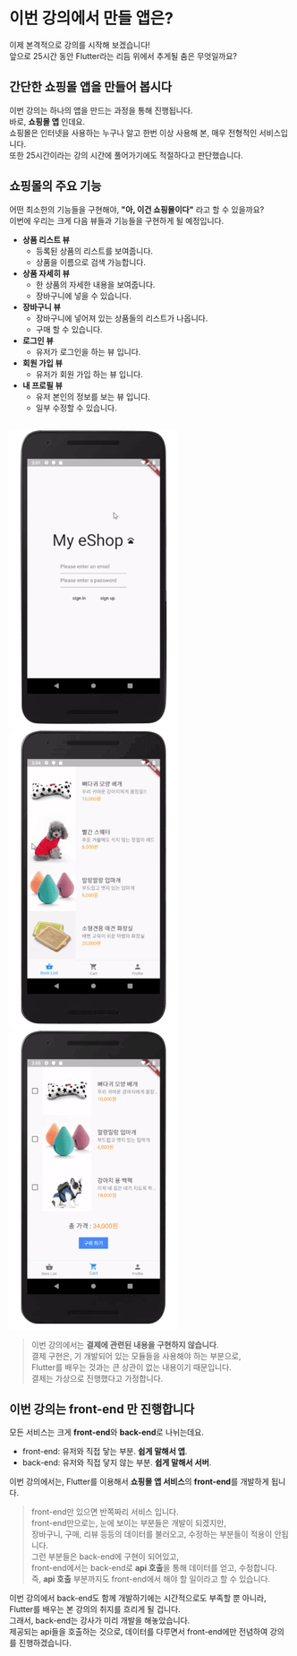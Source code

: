 # 이번 강의에서 만들 앱은?
이제 본격적으로 강의를 시작해 보겠습니다!  
앞으로 25시간 동안 Flutter라는 리듬 위에서 추게될 춤은 무엇일까요?  

## 간단한 쇼핑몰 앱을 만들어 봅시다
이번 강의는 하나의 앱을 만드는 과정을 통해 진행됩니다.  
바로, **쇼핑몰 앱** 인데요.  
쇼핑몰은 인터넷을 사용하는 누구나 알고 한번 이상 사용해 본, 매우 전형적인 서비스입니다.  
또한 25시간이라는 강의 시간에 풀어가기에도 적절하다고 판단했습니다.  

## 쇼핑몰의 주요 기능
어떤 최소한의 기능들을 구현해야, **"아, 이건 쇼핑몰이다"** 라고 할 수 있을까요?  
이번에 우리는 크게 다음 뷰들과 기능들을 구현하게 될 예정입니다.  
- **상품 리스트 뷰**  
  - 등록된 상품의 리스트를 보여줍니다.  
  - 상품을 이름으로 검색 가능합니다.  
- **상품 자세히 뷰**
  - 한 상품의 자세한 내용을 보여줍니다.
  - 장바구니에 넣을 수 있습니다.
- **장바구니 뷰**
  - 장바구니에 넣어져 있는 상품들의 리스트가 나옵니다.
  - 구매 할 수 있습니다.
- **로그인 뷰**
  - 유저가 로그인을 하는 뷰 입니다.
- **회원 가입 뷰**
  - 유저가 회원 가입 하는 뷰 입니다.
- **내 프로필 뷰**
  - 유저 본인의 정보를 보는 뷰 입니다.
  - 일부 수정할 수 있습니다.

&nbsp;  
![example image 1](images/flutter_실습1.gif)
![example image 2](images/flutter_실습2.gif)
![example image 3](images/flutter_실습3.gif)

> 이번 강의에서는 **결제에 관련된 내용을 구현하지 않습니다**.  
> 결제 구현은, 기 개발되어 있는 모듈들을 사용해야 하는 부분으로,  
> Flutter를 배우는 것과는 큰 상관이 없는 내용이기 때문입니다.  
> 결제는 가상으로 진행했다고 가정합니다.  

## 이번 강의는 front-end 만 진행합니다
모든 서비스는 크게 **front-end**와 **back-end**로 나뉘는데요.  
- front-end: 유저와 직접 닿는 부분. **쉽게 말해서 앱**.
- back-end: 유저와 직접 닿지 않는 부분. **쉽게 말해서 서버**.

이번 강의에서는, Flutter를 이용해서 **쇼핑몰 앱 서비스**의 **front-end**를 개발하게 됩니다.  

> front-end만 있으면 반쪽짜리 서비스 입니다.  
> front-end만으로는, 눈에 보이는 부분들은 개발이 되겠지만,  
> 장바구니, 구매, 리뷰 등등의 데이터를 불러오고, 수정하는 부분들이 적용이 안됩니다.  
> 그런 부분들은 back-end에 구현이 되어있고,  
> front-end에서는 back-end로 **api 호출**을 통해 데이터를 얻고, 수정합니다.  
> 즉, **api 호출** 부분까지도 front-end에서 해야 할 일이라고 할 수 있습니다.  

이번 강의에서 back-end도 함께 개발하기에는 시간적으로도 부족할 뿐 아니라,  
Flutter를 배우는 본 강의의 취지를 흐리게 될 겁니다.  
그래서, back-end는 강사가 미리 개발을 해놓았습니다.  
제공되는 api들을 호출하는 것으로, 데이터를 다루면서 front-end에만 전념하여 강의를 진행하겠습니다.  